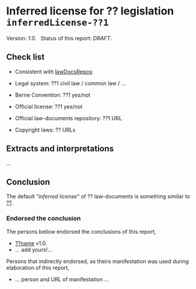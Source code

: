 # Inferred license for ?? legislation &nbsp; `inferredLicense-??1`
Version: *1.0*. &nbsp; Status of this report: *DRAFT*. 

## Check list

* Consistent with [lawDocsRepos](https://github.com/ppKrauss/openCitation/blob/master/data/lawDocsRepos.csv):

 * Legal system: ??1 civil law / common law / ...

 * Berne Convention: ??1 yes/not

 * Official license: ??1 yes/not

 * Official law-documents repository: ??1 URL

* Copyright laws: ?? URLs

## Extracts and interpretations

...

## Conclusion

The default *"inferred license"* of ?? law-documents is something similar to [??](https://creativecommons.org/).

### Endorsed the conclusion
The persons bellow endorsed the conclusions of this report,
* [??name](https://github.com/??name) v1.0.
* ... add yours!...

Persons that indirectly endorsed, as theirs manifestation was used during elaboration of this report,
* ... person and URL of manifestation ...

